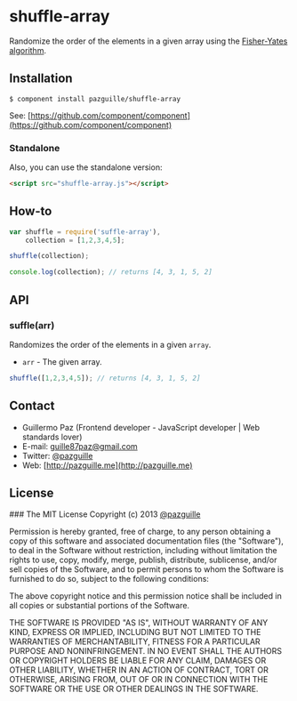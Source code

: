 # shuffle-array

Randomize the order of the elements in a given array using the [Fisher-Yates algorithm](https://en.wikipedia.org/wiki/Fisher%E2%80%93Yates_shuffle).

## Installation

    $ component install pazguille/shuffle-array

See: [https://github.com/component/component](https://github.com/component/component)

### Standalone
Also, you can use the standalone version:
```html
<script src="shuffle-array.js"></script>
```

## How-to
```js
var shuffle = require('suffle-array'),
    collection = [1,2,3,4,5];

shuffle(collection);

console.log(collection); // returns [4, 3, 1, 5, 2]
```

## API

### suffle(arr)
Randomizes the order of the elements in a given `array`.
- `arr` - The given array.

```js
shuffle([1,2,3,4,5]); // returns [4, 3, 1, 5, 2]
```

## Contact
- Guillermo Paz (Frontend developer - JavaScript developer | Web standards lover)
- E-mail: [guille87paz@gmail.com](mailto:guille87paz@gmail.com)
- Twitter: [@pazguille](http://twitter.com/pazguille)
- Web: [http://pazguille.me](http://pazguille.me)

## License
### The MIT License
Copyright (c) 2013 [@pazguille](http://twitter.com/pazguille)

Permission is hereby granted, free of charge, to any person obtaining a copy
of this software and associated documentation files (the "Software"), to deal
in the Software without restriction, including without limitation the rights
to use, copy, modify, merge, publish, distribute, sublicense, and/or sell
copies of the Software, and to permit persons to whom the Software is
furnished to do so, subject to the following conditions:

The above copyright notice and this permission notice shall be included in
all copies or substantial portions of the Software.

THE SOFTWARE IS PROVIDED "AS IS", WITHOUT WARRANTY OF ANY KIND, EXPRESS OR
IMPLIED, INCLUDING BUT NOT LIMITED TO THE WARRANTIES OF MERCHANTABILITY,
FITNESS FOR A PARTICULAR PURPOSE AND NONINFRINGEMENT. IN NO EVENT SHALL THE
AUTHORS OR COPYRIGHT HOLDERS BE LIABLE FOR ANY CLAIM, DAMAGES OR OTHER
LIABILITY, WHETHER IN AN ACTION OF CONTRACT, TORT OR OTHERWISE, ARISING FROM,
OUT OF OR IN CONNECTION WITH THE SOFTWARE OR THE USE OR OTHER DEALINGS IN
THE SOFTWARE.